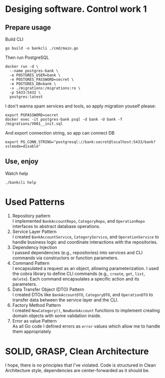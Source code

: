 # Desiging software. Control work 1

## Prepare usage
Build CLI
```shell
go build -o bankcli ./cmd/main.go
```
Then run PostgreSQL
```shell
docker run -d \
  --name postgres-bank \
  -e POSTGRES_USER=bank \
  -e POSTGRES_PASSWORD=secret \
  -e POSTGRES_DB=bank \
  -v ./migrations:/migrations:ro \
  -p 5433:5432 \
  postgres:latest
```
I don't wanna spam services and tools, so apply migration youself please:
```shell
export PGPASSWORD=secret
docker exec -it postgres-bank psql -d bank -U bank -f /migrations/V001__init.sql
```
And export connection string, so app can connect DB
```shell
export PG_CONN_STRING="postgresql://bank:secret@localhost:5433/bank?sslmode=disable"
```
## Use, enjoy
Watch help
```shell
./bankcli help
```

# Used Patterns
1. Repository pattern \
I implemented `BankAccountRepo`, `CategoryRepo`, and `OperationRepo` interfaces to abstract database operations.
2. Service Layer Pattern \
I created `BankAccountService`, `CategoryService`, and `OperationService` to handle business logic and coordinate interactions with the repositories.
3. Dependency Injection \
I passed dependencies (e.g., repositories) into services and CLI commands via constructors or function parameters.
4. Command Pattern \
I encapsulated a request as an object, allowing parameterization.
I used the cobra library to define CLI commands (e.g., `create`, `get`, `list`, `delete`).
Each command encapsulates a specific action and its parameters.
5. Data Transfer Object (DTO) Pattern \
I created DTOs like `BankAccountDTO`, `CategoryDTO`, and `OperationDTO` to transfer data between the service layer and the CLI.
6. Factory Method Pattern \
I created `NewCategory()`, `NewBankAccount` functions to implement creating domain objects with some validation inside.
7. Error as value Pattern \
As all Go code I defined errors as `error` values which allow me to handle them appropriately

# SOLID, GRASP, Clean Architecture
I hope, there is no principles that I've violated. Code is structured in Clean Architecture style, dependencies are center-forwarded as it should be. 